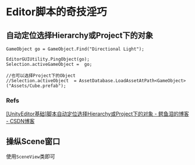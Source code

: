 # Editor脚本的奇技淫巧

## 自动定位选择Hierarchy或Project下的对象

```text
GameObject go = GameObject.Find("Directional Light");

EditorGUIUtility.PingObject(go);
Selection.activeGameObject =  go;

//也可以选择Project下的Object
//Selection.activeObject  = AssetDatabase.LoadAssetAtPath<GameObject>("Assets/Cube.prefab");
```

### Refs

[\[UnityEditor基础\]脚本自动定位选择Hierarchy或Project下的对象 - 鳄鱼泪的博客 - CSDN博客](https://blog.csdn.net/qq_33337811/article/details/78858711)

## 操纵Scene窗口

使用`SceneView`类即可

